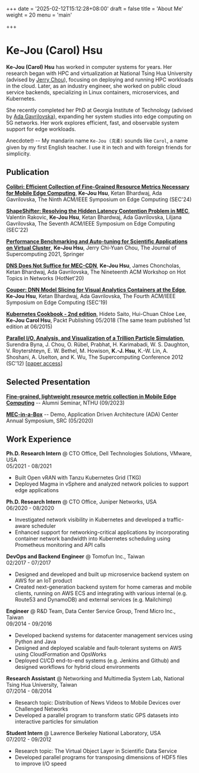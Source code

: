 +++
date = '2025-02-12T15:12:28+08:00'
draft = false
title = 'About Me'
weight = 20
menu = 'main'

+++

# Ke-Jou (Carol) Hsu

**Ke-Jou (Carol) Hsu** has worked in computer systems for years. 
Her research began with HPC and virtualization at National Tsing Hua University (advised by [Jerry Chou](https://lsalab.cs.nthu.edu.tw/member/advisor)), 
focusing on deploying and running HPC workloads in the cloud. 
Later, as an industry engineer, she worked on public cloud service backends, 
specializing in Linux containers, microservices, and Kubernetes.

She recently completed her PhD at Georgia Institute of Technology (advised by [Ada Gavrilovska](https://sites.cc.gatech.edu/home/ada/)), 
expanding her system studies into edge computing on 5G networks. 
Her work explores efficient, fast, and observable system support for edge workloads.

Anecdote🤓 -- My mandarin name ```Ke-Jou (克柔)``` sounds like ```Carol```, 
a name given by my first English teacher. I use it in tech and with foreign friends for simplicity.


## Publication

[**Colibri: Efficient Collection of Fine-Grained Resource Metrics Necessary for Mobile Edge Computing**](https://doi.org/10.1109/SEC62691.2024.00011), **Ke-Jou Hsu**, Ketan Bhardwaj, Ada Gavrilovska, The Ninth ACM/IEEE Symposium on Edge Computing (SEC'24)

[**ShapeShifter: Resolving the Hidden Latency Contention Problem in MEC**](https://doi.org/10.1109/SEC54971.2022.00026), 
Valentin Rakovic, **Ke-Jou Hsu**, Ketan Bhardwaj, Ada Gavrilovska, Liljana Gavrilovska,
The Seventh ACM/IEEE Symposium on Edge Computing (SEC'22)

[**Performance Benchmarking and Auto-tuning for Scientific Applications on Virtual Cluster**](https://doi.org/10.1007/s11227-021-04103-w),
**Ke-Jou Hsu**, Jerry Chi-Yuan Chou,
The Journal of Supercomputing 2021, Springer

[**DNS Does Not Suffice for MEC-CDN**](https://dl.acm.org/doi/10.1145/3422604.3425931),
**Ke-Jou Hsu**, James Choncholas, Ketan Bhardwaj, Ada Gavrilovska,
The Nineteenth ACM Workshop on Hot Topics in Networks (HotNet'20)

[**Couper: DNN Model Slicing for Visual Analytics Containers at the Edge**](https://dl.acm.org/doi/10.1145/3318216.3363309),
**Ke-Jou Hsu**, Ketan Bhardwaj, Ada Gavrilovska,
The Fourth ACM/IEEE Symposium on Edge Computing (SEC'19)

[**Kubernetes Cookbook - 2nd edition**](https://www.packtpub.com/en-us/product/kubernetes-cookbook-9781788836876),
Hideto Saito, Hui-Chuan Chloe Lee, **Ke-Jou Carol Hsu**,
Packt Publishing 05/2018 (The same team published 1st edition at 06/2015)

[**Parallel I/O, Analysis, and Visualization of a Trillion Particle Simulation**](https://doi.org/10.1109/SC.2012.92),
Surendra Byna, J. Chou, O. Rübel, Prabhat, H. Karimabadi, W. S. Daughton, V. Roytershteyn, E. W. Bethel,
M. Howison, **K.-J. Hsu**, K.-W. Lin, A. Shoshani, A. Uselton, and K. Wu,
The Supercomputing Conference 2012 (SC'12)
[[paper access](https://sdm.lbl.gov/~sbyna/research/papers/vpic.pdf)]


## Selected Presentation

[**Fine-grained, lightweight resource metric collection in Mobile Edge Computing**](/pdf/nthu-colibri.pdf) 
-- Alumni Seminar, NTHU (09/2023)

[**MEC-in-a-Box**](https://www.youtube.com/watch?v=rfS7dcG6pNM)
-- Demo, Application Driven Architecture (ADA) Center Annual Symposium, SRC (05/2020)

## Work Experience

**Ph.D. Research Intern** @ CTO Office, Dell Technologies Solutions, VMware, USA\
05/2021 - 08/2021

* Built Open vRAN with Tanzu Kubernetes Grid (TKG)
* Deployed Magma in vSphere and analyzed network policies to support edge applications


**Ph.D. Research Intern** @ CTO Office, Juniper Networks, USA\
06/2020 - 08/2020

* Investigated network visibility in Kubernetes and developed a traffic-aware scheduler
* Enhanced support for networking-critical applications by incorporating container network bandwidth into Kubernetes scheduling using Prometheus monitoring and API calls

**DevOps and Backend Engineer** @ Tomofun Inc., Taiwan\
02/2017 - 07/2017

* Designed and developed and built up microservice backend system on AWS for an IoT product
* Created next-generation backend system for home cameras and mobile clients, running on
AWS ECS and integrating with various internal (e.g. Route53 and DynamoDB) and external
services (e.g. Mailchimp)

**Engineer** @ R&D Team, Data Center Service Group, Trend Micro Inc., Taiwan\
09/2014 - 09/2016

* Developed backend systems for datacenter management services using Python and Java
* Designed and deployed scalable and fault-tolerant systems on AWS using CloudFormation
and OpsWorks
* Deployed CI/CD end-to-end systems (e.g. Jenkins and Github) and designed workflows for
hybrid cloud environments

**Research Assistant** @ Networking and Multimedia System Lab, National Tsing Hua University, Taiwan\
07/2014 - 08/2014 

* Research topic: Distribution of News Videos to Mobile Devices over Challenged Networks
* Developed a parallel program to transform static GPS datasets into interactive particles
for simulation

**Student Intern** @ Lawrence Berkeley National Laboratory, USA\
07/2012 - 09/2012

* Research topic: The Virtual Object Layer in Scientific Data Service
* Developed parallel programs for transposing dimensions of HDF5 files to improve I/O speed


